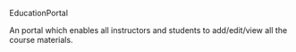 EducationPortal

An portal which enables all instructors and students to add/edit/view all the course materials.